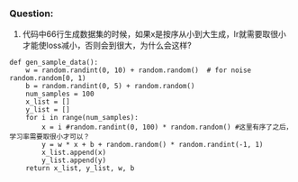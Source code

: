 
### Question: 

1. 代码中66行生成数据集的时候，如果x是按序从小到大生成，lr就需要取很小才能使loss减小，否则会到很大，为什么会这样?

```
def gen_sample_data():
    w = random.randint(0, 10) + random.random()  # for noise random.random[0, 1)
    b = random.randint(0, 5) + random.random()
    num_samples = 100
    x_list = []
    y_list = []
    for i in range(num_samples):
        x = i #random.randint(0, 100) * random.random() #这里有序了之后，学习率需要取很小才可以？
        y = w * x + b + random.random() * random.randint(-1, 1)
        x_list.append(x)
        y_list.append(y)
    return x_list, y_list, w, b
```


